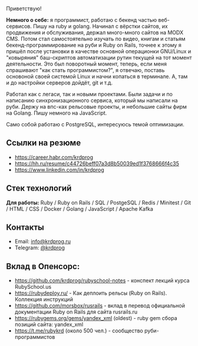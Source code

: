 Приветствую!

**Немного о себе:** я программист, работаю с бекенд частью веб-сервисов. Пишу на ruby и golang. Начинал с вёрстки сайтов, их продвижения и обслуживания, держал много-много сайтов на MODX CMS. Потом стал самостоятельно изучать по видео, книгам и статьям бекенд-программирование на руби и Ruby on Rails, точнее к этому я пришёл после установки в качестве основной операционки GNU/Linux и "ковыряния" баш-скриптов автоматизации рутин текущей на тот момент деятельности. Это был поворотный момент, теперь, если меня спрашивают "как стать программистом?", я отвечаю, поставь основоной своей системой Linux и начни копаться в терминале. А, там и до настройки серверов дойдёт, git и т.д.

Работал как с легаси, так и новыми проектами. Были задачи и по написанию синхронизационного сервиса, который мы написали на руби. Держу на впс-ках рельсовые проекты, и небольшие сайты фирм на Golang. Пишу немного на JavaScript.

Само собой работаю с PostgreSQL, интересуюсь темой оптимизации.

## Ссылки на резюме

- https://career.habr.com/krdprog
- https://hh.ru/resume/c44726beff07a3d8b50039ed1f3768666f4c35
- https://www.linkedin.com/in/krdprog

## Стек технологий

**Для работы:** Ruby / Ruby on Rails / SQL / PostgeSQL / Redis / Minitest / Git / HTML / CSS / Docker / Golang / JavaScript / Apache Kafka

## Контакты

- Email: info@krdprog.ru
- Telegram: [@krdprog](https://t.me/krdprog)

## Вклад в Опенсорс:

- https://github.com/krdprog/rubyschool-notes - конспект лекций курса RubySchool.us
- https://rubydeploy.ru/ - Как деплоить рельсы (Ruby on Rails). Коллекция инструкций
- https://github.com/morsbox/rusrails - вклад в перевод официальной документации Ruby on Rails для сайта rusrails.ru
- https://rubygems.org/gems/yandex_xml (oldest) - ruby gem сбора позиций сайта: yandex_xml
- https://t.me/rubykrd (около 500 чел.) - сообщество руби-программистов
